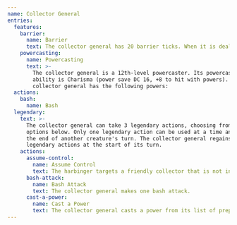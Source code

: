 ```yaml
---
name: Collector General
entries:
  features:
    barrier:
      name: Barrier
      text: The collector general has 20 barrier ticks. When it is dealt damage, remove one barrier tick and reduce the damage by 1d8.
    powercasting:
      name: Powercasting
      text: >-
        The collector general is a 12th-level powercaster. Its powercasting
        ability is Charisma (power save DC 16, +8 to hit with powers). The
        collector general has the following powers:
  actions:
    bash:
      name: Bash
  legendary:
    text: >-
      The collector general can take 3 legendary actions, choosing from the
      options below. Only one legendary action can be used at a time and only at
      the end of another creature's turn. The collector general regains spent
      legendary actions at the start of its turn.
    actions:
      assume-control:
        name: Assume Control
        text: The harbinger targets a friendly collector that is not incapacitated. The target creature becomes possessed and gains the benefits listed on its monster sheet. The harbinger can only assume control of one creature at a time. While it is assuming control, its speed becomes 0, attacking creatures have advantage, it automatically fails Strength and Dexterity saving throws, and it cannot cast any powers. If the harbinger is incapacitated, assume control ends. The harbinger can use its bonus action to end assume control. As a result, the targeted creature loses all benefits including any temporary hit points and barrier ticks.
      bash-attack:
        name: Bash Attack
        text: The collector general makes one bash attack.
      cast-a-power:
        name: Cast a Power
        text: The collector general casts a power from its list of prepared powers, using a power slot as normal.
---
```

